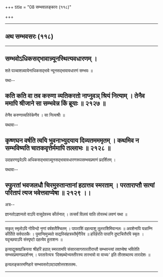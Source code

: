 +++
title = "08 सम्भवालङ्कारः (११८)"

+++


------------------------------------------------------------------------

## अथ सम्भवसरः (११८)

------------------------------------------------------------------------

## सम्भवोऽधिकसद्भावान्न्यूनस्थित्यवधारणम् ।

शते पञ्चाशन्न्यायेनाधिकसद्भावे न्यूनसद्भावावधारणं सम्भवः ॥

यथा--



## कति कति वा तव करुणा व्यतिकरतो नाप्नुवञ् श्रियं नित्याम् । तेनैव ममापि श्रीजाने सा सम्भवेन्न किं ब्रूयाः ॥ २१२७ ॥

तेनैव करुणाव्यतिरेकेणैव । सा नित्यश्रीः ॥

यथावा--



## कृष्णघन वर्षति त्वयि भुवनाभ्युदयाय दिव्यतमममृतम् । कथमिव न सम्भविष्यति चातकवृत्तेर्ममापि तल्लाभः ॥ २१२८ ॥

उदाहरणद्वयेऽपि अधिकसद्भावान्न्यूनसद्भावावधारणरूपसम्भवप्रमाणं प्रदर्शितम्
।

यथावा--



## स्फुरतां भवजलधौ चिरमुरुतान्तानां हठात्तव स्मरताम् । परताराप्तौ सत्यां परितापं त्यज भवेत्तवाप्येषा ॥ २१२९ ।।

अत्र--

ज्ञानतोऽज्ञानतो वाऽपि वासुदेवस्य कीर्तनात् ।
तत्सर्वं विलयं याति तोयस्थं लवणं यथा ॥

------------------------------------------------------------------------

सकृत् स्मृतोऽपि गोविन्दो नृणां वर्षशतैश्चितम् ।
पापराशिं दहत्याशु तूलराशिमिवानलः ॥
अवशेनापि यन्नाम्नि कीर्तिते सर्वपातकैः ।
पुमान्विमुच्यते सद्यस्सिंहत्रस्तैर्मृगैरिव ॥
हरिर्हरति पापानि दुष्टचित्तैरपि स्मृतः ।
यदृच्छयाऽपि संस्पृष्टो दहत्येव हुताशनः ॥

इत्याद्युक्तप्रक्रियया श्रीहरिं हठात् स्मरतामपि संसारसागरपरतीराप्तौ
सम्भवन्त्यां तवाप्येषा भवितेति सम्भवप्रमाणप्रदर्शनम् । परतारेत्यत्र
‘दिक्छब्देभ्यस्तीरस्य तारभावो वा वाच्यः' इति तीरशब्दस्य तारादेशः ॥

इत्यलङ्कारमणिहारे सम्भवसरोऽष्टादशोत्तरशततमः.

------------------------------------------------------------------------
